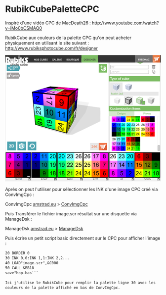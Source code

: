 # RubikCubePaletteCPC
Inspiré d'une vidéo CPC de MacDeath26 : http://www.youtube.com/watch?v=iMo0bCSMAQ0

RubikCube aux couleurs de la palette CPC qu'on peut acheter physiquement en utilisant le site suivant : http://www.rubiksphotocube.com/fr/designer

![RubikCubePaletteCPC.png](RubikCubePaletteCPC.png)

Après on peut l'utiliser pour sélectionner les INK d'une image CPC créé via ConvImgCpc :

ConvImgCpc [amstrad.eu](http://amstrad.eu/modules/TDMDownloads/) > [ConvImgCpc](http://amstrad.eu/modules/TDMDownloads/singlefile.php?cid=13&lid=186)

Puis Transférer le fichier image.scr résultat sur une disquette via ManageDsk :

ManageDsk [amstrad.eu](http://amstrad.eu/modules/TDMDownloads/) > [ManageDsk](http://amstrad.eu/modules/TDMDownloads/singlefile.php?cid=13&lid=187)

Puis écrire un petit script basic directement sur le CPC pour afficher l'image :
```10 MODE 2
20 BORDER 0
30 INK 0,0:INK 1,1:INK 2,2...
40 LOAD"image.scr",&C000
50 CALL &BB18
save"hop.bas```

Ici j'utilise le RubikCube pour remplir la palette ligne 30 avec les couleurs de la palette affiché en bas de ConvImgCpc.
